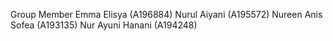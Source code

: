 Group Member
Emma Elisya (A196884)
Nurul Aiyani (A195572)
Nureen Anis Sofea (A193135)
Nur Ayuni Hanani (A194248)
